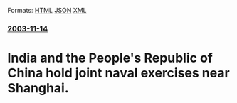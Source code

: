 
Formats: [HTML](/news/2003/11/14/india-and-the-people-s-republic-of-china-hold-joint-naval-exercises-near-shanghai.html)  [JSON](/news/2003/11/14/india-and-the-people-s-republic-of-china-hold-joint-naval-exercises-near-shanghai.json)  [XML](/news/2003/11/14/india-and-the-people-s-republic-of-china-hold-joint-naval-exercises-near-shanghai.xml)  

### [2003-11-14](/news/2003/11/14/index.md)

##### 
#  India and the People's Republic of China hold joint naval exercises near Shanghai.



